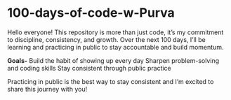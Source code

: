 # 100-days-of-code-w-Purva
Hello everyone!
This repository is more than just code, it’s my commitment to discipline, consistency, and growth. Over the next 100 days, 
I’ll be learning and practicing in public to stay accountable and build momentum.

**Goals-**
Build the habit of showing up every day
Sharpen problem-solving and coding skills
Stay consistent through public practice

Practicing in public is the best way to stay consistent and I’m excited to share this journey with you!
